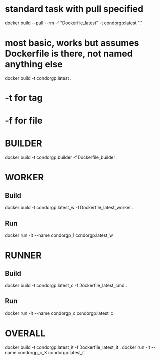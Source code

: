 
# standard task with pull specified
docker build --pull --rm -f "Dockerfile_latest" -t condorgp:latest "." 

# most basic, works but assumes Dockerfile is there, not named anything else
docker build -t condorgp:latest  . 

# -t for tag
# -f for file

# BUILDER
docker build -t condorgp:builder -f Dockerfile_builder . 

# WORKER
##      Build
docker build -t condorgp:latest_w -f Dockerfile_latest_worker . 
##      Run
docker run -it --name condorgp_1 condorgp:latest_w

# RUNNER
##      Build
docker build -t condorgp:latest_c -f Dockerfile_latest_cmd . 
##      Run
docker run -it --name condorgp_c condorgp:latest_c

# OVERALL
docker build -t condorgp:latest_it -f Dockerfile_latest_it . 
docker run -it --name condorgp_c_X condorgp:latest_it
